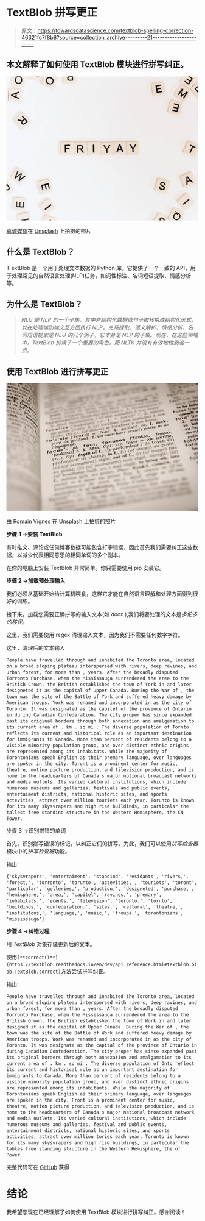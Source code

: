 # TextBlob 拼写更正

> 原文：<https://towardsdatascience.com/textblob-spelling-correction-46321fc7f8b8?source=collection_archive---------21----------------------->

## 本文解释了如何使用 TextBlob 模块进行拼写纠正。

![](img/d4f5b77aeec903d7b52706e69964f834.png)

[真诚媒体](https://unsplash.com/@sincerelymedia?utm_source=unsplash&utm_medium=referral&utm_content=creditCopyText)在 [Unsplash](https://unsplash.com/s/photos/text?utm_source=unsplash&utm_medium=referral&utm_content=creditCopyText) 上拍摄的照片

## 什么是 TextBlob？

T extBlob 是一个用于处理文本数据的 Python 库。它提供了一个一致的 API，用于处理常见的自然语言处理(NLP)任务，如词性标注、名词短语提取、情感分析等。

## 为什么是 TextBlob？

> *NLU 是 NLP 的一个子集，其中非结构化数据或句子被转换成结构化形式，以在处理端到端交互方面执行 NLP。关系提取、语义解析、情感分析、名词短语提取是 NLU 的几个例子，它本身是 NLP 的子集。现在，在这些领域中，TextBlob 扮演了一个重要的角色，而 NLTK 并没有有效地做到这一点。*

## 使用 TextBlob 进行拼写更正

![](img/a8ed6014e53f0178a05d47f1dc5d22d2.png)

由 [Romain Vignes](https://unsplash.com/@rvignes?utm_source=unsplash&utm_medium=referral&utm_content=creditCopyText) 在 [Unsplash](https://unsplash.com/s/photos/text?utm_source=unsplash&utm_medium=referral&utm_content=creditCopyText) 上拍摄的照片

**步骤:1 →安装 TextBlob**

有时推文、评论或任何博客数据可能包含打字错误，因此首先我们需要纠正这些数据，以减少代表相同意思的相同单词的多个副本。

在你的电脑上安装 TextBlob 非常简单。你只需要使用 pip 安装它。

**步骤 2 →加载预处理输入**

我们必须从基础开始给计算机喂食，这样它才能在自然语言理解和处理方面得到很好的训练。

接下来，加载您需要正确拼写的输入文本(如 *docx* ),我们将要处理的文本是*多伦多的移民。*

这里，我们需要使用 regex 清理输入文本，因为我们不需要任何数字字符。

这里，清理后的文本输入

```
People have travelled through and inhabited the Toronto area, located on a broad sloping plateau interspersed with rivers, deep ravines, and urban forest, for more than , years. After the broadly disputed Torronto Purchase, when the Mississauga surrendered the area to the British Crown, the British established the town of York in and later designeted it as the capital of Upper Canada. During the War of , the town was the site of the Battle of York and suffered heavy damage by American troops. York was renamed and incorporated in as the city of Toronto. It was designated as the capitel of the province of Ontario in during Canadian Confederation. The city proper has since expanded past its original borders through both annexation and amalgamation to its current area of . km . sq mi . The diverse population of Tornto reflects its current and historical role as an important destination for immigrants to Canada. More than percent of residants belong to a visible minority population group, and over distinct ethnic origins are represented among its inhabitats. While the majority of Torontonians speak English as their premary language, over languages are spoken in the city. Toront is a prominent center for music, theatre, motion picture production, and tilevision production, and is home to the headquarters of Canada s major notional broadcast networks and media outlets. Its varied caltural institutions, which include numerous museums and gelleries, festivals and public events, entertaiment districts, national historic sites, and sports actevities, attract over million touriets each year. Torunto is known for its many skysvrapers and high rise buildinds, in particalar the tallest free standind structure in the Western Hemisphere, the CN Tower.
```

步骤 3 →识别拼错的单词

首先，识别拼写错误的标记，以纠正它们的拼写。为此，我们可以使用*拼写检查器*模块中的*拼写检查器*功能。

输出:

```
{'skysvrapers', 'entertaiment', 'standind', 'residants', 'rivers,', 'forest,', 'torronto', 'torunto', 'actevities,', 'touriets', 'toront', 'particalar', 'gelleries,', 'production,', 'designeted', 'purchase,', 'hemisphere,', 'area,', 'capitel', 'ravines,', 'premary', 'inhabitats.', 'ecents,', 'tilevision', 'toronto.', 'tornto', 'buildinds,', 'confederation.', 'sites,', 'caltural', 'theatre,', 'institutons,', 'language,', 'music,', 'troups.', 'torontonians', 'mississauga'}
```

**步骤 4 →纠错过程**

用 *TextBlob* 对象存储更新后的文本。

使用`[**correct()**](https://textblob.readthedocs.io/en/dev/api_reference.html#textblob.blob.TextBlob.correct)`方法尝试拼写纠正。

输出:

```
People have travelled through and inhabited the Toronto area, located on a broad sloping plateau interspersed with rivers, deep ravines, and urban forest, for more than , years. After the broadly disputed Torronto Purchase, when the Mississauga surrendered the area to the British Grown, the British established the town of Work in and later designed it as the capital of Upper Canada. During the War of , the town was the site of the Battle of Work and suffered heavy damage by American troops. Work was renamed and incorporated in as the city of Toronto. It was designate as the capital of the province of Ontario in during Canadian Confederation. The city proper has since expanded past its original borders through both annexation and amalgamation to its current area of . km . sq mi . The diverse population of Onto reflect its current and historical role as an important destination for immigrants to Canada. More than percent of residents belong to a visible minority population group, and over distinct ethnic origins are represented among its inhabitants. While the majority of Torontonians speak English as their primary language, over languages are spoken in the city. Front is a prominent center for music, theatre, motion picture production, and television production, and is home to the headquarters of Canada s major national broadcast network and media outlets. Its varied cultural institutions, which include numerous museums and galleries, festival and public events, entertainment districts, national historic sites, and sports activities, attract over million tories each year. Torunto is known for its many skysvrapers and high rise buildings, in particular the tables free standing structure in the Western Hemisphere, the of Power.
```

完整代码可在 [GitHub](https://github.com/Nishk23/TextBlob-Spelling-Correction) 获得

# 结论

我希望您现在已经理解了如何使用 TextBlob 模块进行拼写纠正。感谢阅读！
